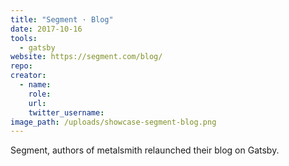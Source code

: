 ```yaml
---
title: "Segment · Blog"
date: 2017-10-16
tools:
  - gatsby
website: https://segment.com/blog/
repo:
creator:
  - name:
    role:
    url:
    twitter_username:
image_path: /uploads/showcase-segment-blog.png
---
```


Segment, authors of metalsmith relaunched their blog on Gatsby.
